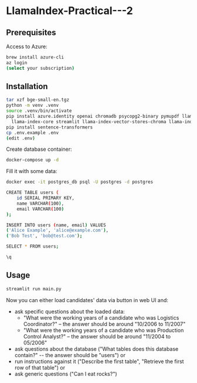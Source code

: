 # LlamaIndex-Practical---2


## Prerequisites

Access to Azure:

```bash
brew install azure-cli
az login
(select your subscription)
```


## Installation

```bash
tar xzf bge-small-en.tgz
python -m venv .venv
source .venv/bin/activate
pip install azure.identity openai chromadb psycopg2-binary pymupdf llama-index \
  llama-index-core streamlit llama-index-vector-stores-chroma llama-index-tools-database
pip install sentence-transformers
cp .env.example .env
(edit .env)
```

Create database container:

```bash
docker-compose up -d
```

Fill it with some data:

```bash
docker exec -it postgres_db psql -U postgres -d postgres

CREATE TABLE users (
    id SERIAL PRIMARY KEY,
    name VARCHAR(100),
    email VARCHAR(100)
);

INSERT INTO users (name, email) VALUES
('Alice Example', 'alice@example.com'),
('Bob Test', 'bob@test.com');

SELECT * FROM users;

\q
```

## Usage

```bash
streamlit run main.py
```

Now you can either load candidates' data via button in web UI and:

- ask specific questions about the loaded data:
   + "What were the working years of a candidate who was Logistics Coordinator?"
     – the answer should be around "10/2006 to 11/2007"
   + "What were the working years of a candidate who was Production Control Analyst?"
     – the answer should be around "11/2004 to 05/2006"
- ask questions about the database ("What tables does this database contain?" -- the answer should be "users") or
- run instructions against it ("Describe the first table", "Retrieve the first row of that table") or
- ask generic questions ("Can I eat rocks?")
